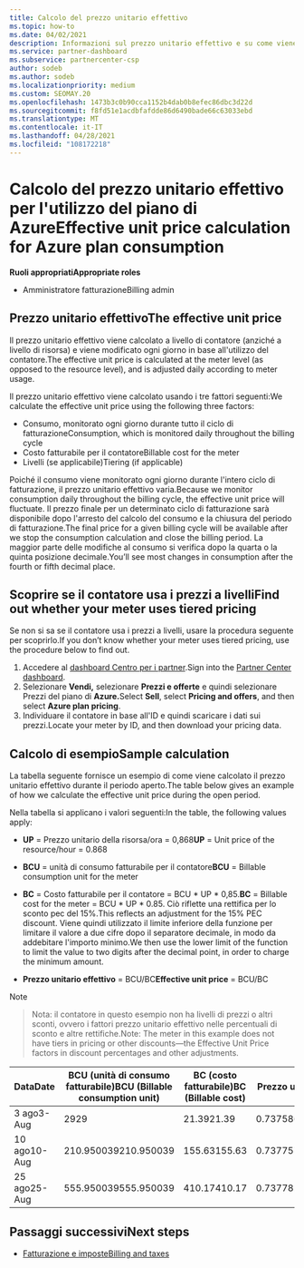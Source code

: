```yaml
---
title: Calcolo del prezzo unitario effettivo
ms.topic: how-to
ms.date: 04/02/2021
description: Informazioni sul prezzo unitario effettivo e su come viene calcolato. Questo articolo include anche un calcolo di esempio.
ms.service: partner-dashboard
ms.subservice: partnercenter-csp
author: sodeb
ms.author: sodeb
ms.localizationpriority: medium
ms.custom: SEOMAY.20
ms.openlocfilehash: 1473b3c0b90cca1152b4dab0b8efec86dbc3d22d
ms.sourcegitcommit: f8fd51e1acdbfafdde86d6490bade66c63033ebd
ms.translationtype: MT
ms.contentlocale: it-IT
ms.lasthandoff: 04/28/2021
ms.locfileid: "108172218"
---
```

# <a name="effective-unit-price-calculation-for-azure-plan-consumption"></a><span data-ttu-id="597a1-104">Calcolo del prezzo unitario effettivo per l'utilizzo del piano di Azure</span><span class="sxs-lookup"><span data-stu-id="597a1-104">Effective unit price calculation for Azure plan consumption</span></span>

<span data-ttu-id="597a1-105">**Ruoli appropriati**</span><span class="sxs-lookup"><span data-stu-id="597a1-105">**Appropriate roles**</span></span>

- <span data-ttu-id="597a1-106">Amministratore fatturazione</span><span class="sxs-lookup"><span data-stu-id="597a1-106">Billing admin</span></span>

## <a name="the-effective-unit-price"></a><span data-ttu-id="597a1-107">Prezzo unitario effettivo</span><span class="sxs-lookup"><span data-stu-id="597a1-107">The effective unit price</span></span>

<span data-ttu-id="597a1-108">Il prezzo unitario effettivo viene calcolato a livello di contatore (anziché a livello di risorsa) e viene modificato ogni giorno in base all'utilizzo del contatore.</span><span class="sxs-lookup"><span data-stu-id="597a1-108">The effective unit price is calculated at the meter level (as opposed to the resource level), and is adjusted daily according to meter usage.</span></span>

<span data-ttu-id="597a1-109">Il prezzo unitario effettivo viene calcolato usando i tre fattori seguenti:</span><span class="sxs-lookup"><span data-stu-id="597a1-109">We calculate the effective unit price using the following three factors:</span></span>

- <span data-ttu-id="597a1-110">Consumo, monitorato ogni giorno durante tutto il ciclo di fatturazione</span><span class="sxs-lookup"><span data-stu-id="597a1-110">Consumption, which is monitored daily throughout the billing cycle</span></span>
- <span data-ttu-id="597a1-111">Costo fatturabile per il contatore</span><span class="sxs-lookup"><span data-stu-id="597a1-111">Billable cost for the meter</span></span>
- <span data-ttu-id="597a1-112">Livelli (se applicabile)</span><span class="sxs-lookup"><span data-stu-id="597a1-112">Tiering (if applicable)</span></span>

<span data-ttu-id="597a1-113">Poiché il consumo viene monitorato ogni giorno durante l'intero ciclo di fatturazione, il prezzo unitario effettivo varia.</span><span class="sxs-lookup"><span data-stu-id="597a1-113">Because we monitor consumption daily throughout the billing cycle, the effective unit price will fluctuate.</span></span> <span data-ttu-id="597a1-114">Il prezzo finale per un determinato ciclo di fatturazione sarà disponibile dopo l'arresto del calcolo del consumo e la chiusura del periodo di fatturazione.</span><span class="sxs-lookup"><span data-stu-id="597a1-114">The final price for a given billing cycle will be available after we stop the consumption calculation and close the billing period.</span></span> <span data-ttu-id="597a1-115">La maggior parte delle modifiche al consumo si verifica dopo la quarta o la quinta posizione decimale.</span><span class="sxs-lookup"><span data-stu-id="597a1-115">You’ll see most changes in consumption after the fourth or fifth decimal place.</span></span>

## <a name="find-out-whether-your-meter-uses-tiered-pricing"></a><span data-ttu-id="597a1-116">Scoprire se il contatore usa i prezzi a livelli</span><span class="sxs-lookup"><span data-stu-id="597a1-116">Find out whether your meter uses tiered pricing</span></span>

<span data-ttu-id="597a1-117">Se non si sa se il contatore usa i prezzi a livelli, usare la procedura seguente per scoprirlo.</span><span class="sxs-lookup"><span data-stu-id="597a1-117">If you don’t know whether your meter uses tiered pricing, use the procedure below to find out.</span></span> 

1. <span data-ttu-id="597a1-118">Accedere al [dashboard Centro per i partner](https://partner.microsoft.com/dashboard/).</span><span class="sxs-lookup"><span data-stu-id="597a1-118">Sign into the [Partner Center dashboard](https://partner.microsoft.com/dashboard/).</span></span>
2. <span data-ttu-id="597a1-119">Selezionare **Vendi,** selezionare **Prezzi e offerte** e quindi selezionare Prezzi del piano di **Azure.**</span><span class="sxs-lookup"><span data-stu-id="597a1-119">Select **Sell**, select **Pricing and offers**, and then select **Azure plan pricing**.</span></span>
3. <span data-ttu-id="597a1-120">Individuare il contatore in base all'ID e quindi scaricare i dati sui prezzi.</span><span class="sxs-lookup"><span data-stu-id="597a1-120">Locate your meter by ID, and then download your pricing data.</span></span> 

## <a name="sample-calculation"></a><span data-ttu-id="597a1-121">Calcolo di esempio</span><span class="sxs-lookup"><span data-stu-id="597a1-121">Sample calculation</span></span>

<span data-ttu-id="597a1-122">La tabella seguente fornisce un esempio di come viene calcolato il prezzo unitario effettivo durante il periodo aperto.</span><span class="sxs-lookup"><span data-stu-id="597a1-122">The table below gives an example of how we calculate the effective unit price during the open period.</span></span>

<span data-ttu-id="597a1-123">Nella tabella si applicano i valori seguenti:</span><span class="sxs-lookup"><span data-stu-id="597a1-123">In the table, the following values apply:</span></span> 

- <span data-ttu-id="597a1-124">**UP** = Prezzo unitario della risorsa/ora = 0,868</span><span class="sxs-lookup"><span data-stu-id="597a1-124">**UP** = Unit price of the resource/hour = 0.868</span></span>

- <span data-ttu-id="597a1-125">**BCU** = unità di consumo fatturabile per il contatore</span><span class="sxs-lookup"><span data-stu-id="597a1-125">**BCU** = Billable consumption unit for the meter</span></span>

- <span data-ttu-id="597a1-126">**BC** = Costo fatturabile per il contatore = BCU \* UP \* 0,85.</span><span class="sxs-lookup"><span data-stu-id="597a1-126">**BC** = Billable cost for the meter = BCU \* UP \* 0.85.</span></span> <span data-ttu-id="597a1-127">Ciò riflette una rettifica per lo sconto pec del 15%.</span><span class="sxs-lookup"><span data-stu-id="597a1-127">This reflects an adjustment for the 15% PEC discount.</span></span> <span data-ttu-id="597a1-128">Viene quindi utilizzato il limite inferiore della funzione per limitare il valore a due cifre dopo il separatore decimale, in modo da addebitare l'importo minimo.</span><span class="sxs-lookup"><span data-stu-id="597a1-128">We then use the lower limit of the function to limit the value to two digits after the decimal point, in order to charge the minimum amount.</span></span> 

- <span data-ttu-id="597a1-129">**Prezzo unitario effettivo** = BCU/BC</span><span class="sxs-lookup"><span data-stu-id="597a1-129">**Effective unit price** = BCU/BC</span></span>

>[!NOTE]

><span data-ttu-id="597a1-130">Nota: il contatore in questo esempio non ha livelli di prezzi o altri sconti, ovvero i fattori prezzo unitario effettivo nelle percentuali di sconto e altre rettifiche.</span><span class="sxs-lookup"><span data-stu-id="597a1-130">Note: The meter in this example does not have tiers in pricing or other discounts—the Effective Unit Price factors in discount percentages and other adjustments.</span></span>


| <span data-ttu-id="597a1-131">Data</span><span class="sxs-lookup"><span data-stu-id="597a1-131">Date</span></span> | <span data-ttu-id="597a1-132">BCU (unità di consumo fatturabile)</span><span class="sxs-lookup"><span data-stu-id="597a1-132">BCU (Billable consumption unit)</span></span> | <span data-ttu-id="597a1-133">BC (costo fatturabile)</span><span class="sxs-lookup"><span data-stu-id="597a1-133">BC (Billable cost)</span></span> | <span data-ttu-id="597a1-134">Prezzo unitario effettivo</span><span class="sxs-lookup"><span data-stu-id="597a1-134">Effective unit price</span></span> |
| ------ | ----------- | ----------- | ----------- |  
| <span data-ttu-id="597a1-135">3 ago</span><span class="sxs-lookup"><span data-stu-id="597a1-135">3-Aug</span></span> | <span data-ttu-id="597a1-136">29</span><span class="sxs-lookup"><span data-stu-id="597a1-136">29</span></span> | <span data-ttu-id="597a1-137">21.39</span><span class="sxs-lookup"><span data-stu-id="597a1-137">21.39</span></span> | <span data-ttu-id="597a1-138">0.737586206896552</span><span class="sxs-lookup"><span data-stu-id="597a1-138">0.737586206896552</span></span> |
| <span data-ttu-id="597a1-139">10 ago</span><span class="sxs-lookup"><span data-stu-id="597a1-139">10-Aug</span></span> | <span data-ttu-id="597a1-140">210.950039</span><span class="sxs-lookup"><span data-stu-id="597a1-140">210.950039</span></span> | <span data-ttu-id="597a1-141">155.63</span><span class="sxs-lookup"><span data-stu-id="597a1-141">155.63</span></span> | <span data-ttu-id="597a1-142">0.737757626107858</span><span class="sxs-lookup"><span data-stu-id="597a1-142">0.737757626107858</span></span> |
| <span data-ttu-id="597a1-143">25 ago</span><span class="sxs-lookup"><span data-stu-id="597a1-143">25-Aug</span></span> | <span data-ttu-id="597a1-144">555.950039</span><span class="sxs-lookup"><span data-stu-id="597a1-144">555.950039</span></span> | <span data-ttu-id="597a1-145">410.17</span><span class="sxs-lookup"><span data-stu-id="597a1-145">410.17</span></span> | <span data-ttu-id="597a1-146">0.737782122900436</span><span class="sxs-lookup"><span data-stu-id="597a1-146">0.737782122900436</span></span> |

## <a name="next-steps"></a><span data-ttu-id="597a1-147">Passaggi successivi</span><span class="sxs-lookup"><span data-stu-id="597a1-147">Next steps</span></span>

- [<span data-ttu-id="597a1-148">Fatturazione e imposte</span><span class="sxs-lookup"><span data-stu-id="597a1-148">Billing and taxes</span></span>](billing.md)
